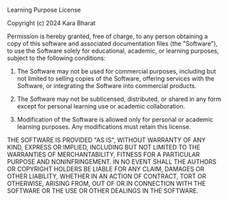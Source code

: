 Learning Purpose License

Copyright (c) 2024 Kara Bharat

Permission is hereby granted, free of charge, to any person obtaining a copy
of this software and associated documentation files (the "Software"), to use
the Software solely for educational, academic, or learning purposes, subject
to the following conditions:

1. The Software may not be used for commercial purposes, including but not
   limited to selling copies of the Software, offering services with the
   Software, or integrating the Software into commercial products.
   
2. The Software may not be sublicensed, distributed, or shared in any form 
   except for personal learning use or academic collaboration.

3. Modification of the Software is allowed only for personal or academic
   learning purposes. Any modifications must retain this license.

THE SOFTWARE IS PROVIDED "AS IS", WITHOUT WARRANTY OF ANY KIND, EXPRESS OR
IMPLIED, INCLUDING BUT NOT LIMITED TO THE WARRANTIES OF MERCHANTABILITY,
FITNESS FOR A PARTICULAR PURPOSE AND NONINFRINGEMENT. IN NO EVENT SHALL THE
AUTHORS OR COPYRIGHT HOLDERS BE LIABLE FOR ANY CLAIM, DAMAGES OR OTHER
LIABILITY, WHETHER IN AN ACTION OF CONTRACT, TORT OR OTHERWISE, ARISING FROM,
OUT OF OR IN CONNECTION WITH THE SOFTWARE OR THE USE OR OTHER DEALINGS IN THE
SOFTWARE.

